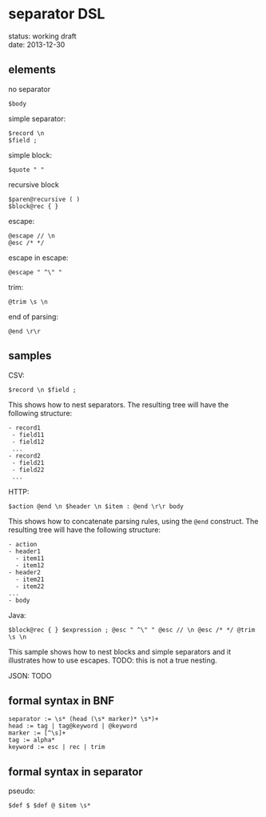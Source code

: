 separator DSL
=============

status: working draft  
date: 2013-12-30

elements
--

no separator

    $body

simple separator:

    $record \n 
    $field ;

simple block:

    $quote " "

recursive block

    $paren@recursive ( )
    $block@rec { }

escape:

    @escape // \n
    @esc /* */

escape in escape:

    @escape " ^\" "

trim:

    @trim \s \n

end of parsing:

    @end \r\r

samples
--

CSV:

    $record \n $field ;

This shows how to nest separators. The resulting tree will have the following structure:

    - record1
     - field11
     - field12
     ...
    - record2
     - field21
     - field22
     ...

HTTP:

    $action @end \n $header \n $item : @end \r\r body

This shows how to concatenate parsing rules, using the `@end` construct. The resulting tree will have the following structure:

    - action
    - header1
      - item11 
      - item12
    - header2
      - item21 
      - item22
    ...
    - body

Java:

    $block@rec { } $expression ; @esc " ^\" " @esc // \n @esc /* */ @trim \s \n

This sample shows how to nest blocks and simple separators and it illustrates how to use escapes. TODO: this is not a true nesting.

JSON: TODO


formal syntax in BNF
--

    separator := \s* (head (\s* marker)* \s*)+ 
    head := tag | tag@keyword | @keyword
    marker := [^\s]+
    tag := alpha*
    keyword := esc | rec | trim

formal syntax in separator
--

pseudo:

    $def $ $def @ $item \s*